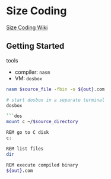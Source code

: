# Size Coding

[Size Coding Wiki](http://www.sizecoding.org/wiki/)

## Getting Started

tools

- compiler: `nasm`
- VM: `dosbox`

````bash
nasm $source_file -fbin -o ${out}.com

# start dosbox in a separate terminal
dosbox

```dos
mount c ~/$source_directory

REM go to C disk
c:

REM list files
dir

REM execute compiled binary
${out}.com
````
